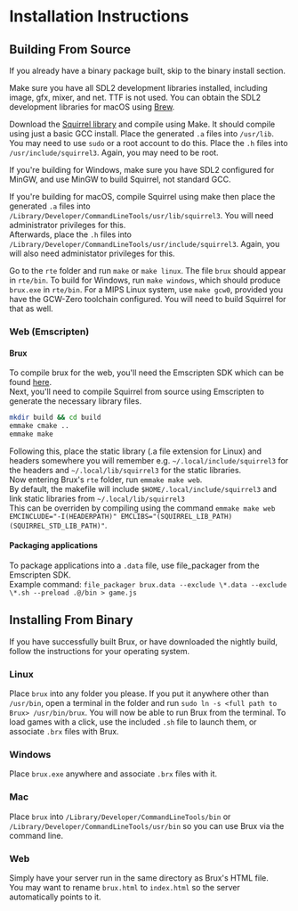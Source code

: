 # Installation Instructions

## Building From Source

If you already have a binary package built, skip to the binary install section.

Make sure you have all SDL2 development libraries installed, including image, gfx, mixer, and net. TTF is not used.
You can obtain the SDL2 development libraries for macOS using [Brew](https://brew.sh/).

Download the [Squirrel library](https://squirrel-lang.org)  and compile using Make. It should compile using just a basic GCC install. Place the generated `.a` files into `/usr/lib`. You may need to use `sudo` or a root account to do this. Place the `.h` files into `/usr/include/squirrel3`. Again, you may need to be root.

If you're building for Windows, make sure you have SDL2 configured for MinGW, and use MinGW to build Squirrel, not standard GCC.

If you're building for macOS, compile Squirrel using make then place the generated `.a` files into `/Library/Developer/CommandLineTools/usr/lib/squirrel3`. You will need administrator privileges for this. <br>
Afterwards, place the `.h` files into `/Library/Developer/CommandLineTools/usr/include/squirrel3`. Again, you will also need administator privileges for this.

Go to the `rte` folder and run `make` or `make linux`. The file `brux` should appear in `rte/bin`. To build for Windows, run `make windows`, which should produce `brux.exe` in `rte/bin`. For a MIPS Linux system, use `make gcw0`, provided you have the GCW-Zero toolchain configured. You will need to build Squirrel for that as well.

### Web (Emscripten)
#### Brux
To compile brux for the web, you'll need the Emscripten SDK which can be found [here](https://emscripten.org/docs/getting_started/downloads.html). <br>
Next, you'll need to compile Squirrel from source using Emscripten to generate the necessary library files.
```bash
mkdir build && cd build
emmake cmake ..
emmake make
```
Following this, place the static library (.a file extension for Linux) and headers somewhere you will remember e.g. `~/.local/include/squirrel3` for the headers  and `~/.local/lib/squirrel3` for the static libraries. <br>
Now entering Brux's `rte` folder, run `emmake make web`. <br>
By default, the makefile will include `$HOME/.local/include/squirrel3` and link static libraries from `~/.local/lib/squirrel3` <br>
This can be overriden by compiling using the command `emmake make web EMCINCLUDE="-I(HEADERPATH)" EMCLIBS="(SQUIRREL_LIB_PATH) (SQUIRREL_STD_LIB_PATH)"`.
#### Packaging applications
To package applications into a `.data` file, use file_packager from the Emscripten SDK. <br>
Example command: `file_packager brux.data --exclude \*.data --exclude \*.sh --preload .@/bin > game.js`

## Installing From Binary

If you have successfully built Brux, or have downloaded the nightly build, follow the instructions for your operating system.

### Linux

Place `brux` into any folder you please. If you put it anywhere other than `/usr/bin`, open a terminal in the folder and run `sudo ln -s <full path to Brux> /usr/bin/brux`. You will now be able to run Brux from the terminal. To load games with a click, use the included `.sh` file to launch them, or associate `.brx` files with Brux.

### Windows

Place `brux.exe` anywhere and associate `.brx` files with it.

### Mac

Place `brux` into `/Library/Developer/CommandLineTools/bin` or `/Library/Developer/CommandLineTools/usr/bin` so you can use Brux via the command line.

### Web

Simply have your server run in the same directory as Brux's HTML file. <br>
You may want to rename `brux.html` to `index.html` so the server automatically points to it.